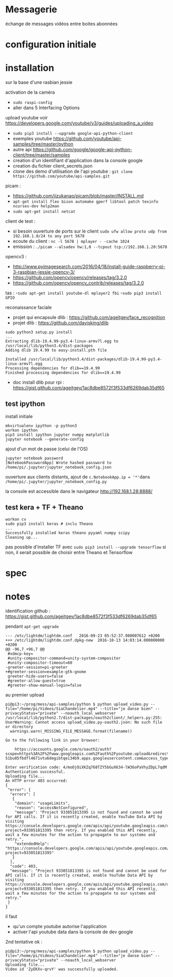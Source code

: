 # Messagerie
échange de messages vidéos entre boites abonnées

# configuration initiale

# installation
sur la base d'une rasbian jessie

activation de la caméra
- `sudo raspi-config`
- aller dans 5 Interfacing Options

upload youtube voir https://developers.google.com/youtube/v3/guides/uploading_a_video
 - `sudo pip3 install --upgrade google-api-python-client`
 - exemples youtube https://github.com/youtube/api-samples/tree/master/python
 - autre api https://github.com/google/google-api-python-client/tree/master/samples
 - creation d'un identifiant d'application dans la console google
 - creation du fichier client_secrets.json
 - clone des demo d'utilisation de l'api youtube : `git clone https://github.com/youtube/api-samples.git`

picam :
- https://github.com/iizukanao/picam/blob/master/INSTALL.md
- `apt-get install flex bison automake gperf libtool patch texinfo ncurses-dev help2man`
- `sudo apt-get install netcat`

client de test :
- si besoin ouverture de ports sur le client `sudo ufw allow proto udp from 192.168.1.0/24 to any port 5678`
- ecoute du client : `nc -l 5678 | mplayer - -cache 1024`
- emission : `./picam --alsadev hw:1,0 --tcpout tcp://192.168.1.20:5678`

opencv3 :
- http://www.pyimagesearch.com/2016/04/18/install-guide-raspberry-pi-3-raspbian-jessie-opencv-3/
- https://github.com/opencv/opencv/releases/tag/3.2.0
- https://github.com/opencv/opencv_contrib/releases/tag/3.2.0

tas :
-`sudo apt-get install youtube-dl mplayer2 fbi`
-`sudo pip3 install GPIO`

reconaissance faciale
- projet qui encapsule dlib : https://github.com/ageitgey/face_recognition
- projet dlib : https://github.com/davisking/dlib
```
sudo python3 setup.py install
...
Extracting dlib-19.4.99-py3.4-linux-armv7l.egg to /usr/local/lib/python3.4/dist-packages
Adding dlib 19.4.99 to easy-install.pth file

Installed /usr/local/lib/python3.4/dist-packages/dlib-19.4.99-py3.4-linux-armv7l.egg
Processing dependencies for dlib==19.4.99
Finished processing dependencies for dlib==19.4.99
```
- doc install dlib pour rpi : https://gist.github.com/ageitgey/1ac8dbe8572f3f533df6269dab35df65

## test ipython
install initiale
```
mkvirtualenv ipython -p python3
workon ipython
pip3 install ipython jupyter numpy matplotlib
jupyter notebook --generate-config
```
ajout d'un mot de passe (celui de l'OS)
```
jupyter notebook password
[NotebookPasswordApp] Wrote hashed password to /home/pi/.jupyter/jupyter_notebook_config.json
```
ouverture aux clients distants, ajout de `c.NotebookApp.ip = '*'`dans `/home/pi/.jupyter/jupyter_notebook_config.py`

la console est accessible dans le navigateur http://192.168.1.28:8888/

## test kera + TF + Theano
```
workon cv
sudo pip3 install keras # inclu Theano
...
Successfully installed keras theano pyyaml numpy scipy
Cleaning up...
```
pas possible d'installer TF avec `sudo pip3 install --upgrade tensorflow`
si non, il serait possible de choisir entre Theano et Tensorflow


# spec

# notes
identification github : https://gist.github.com/ageitgey/1ac8dbe8572f3f533df6269dab35df65

pendant `apt-get upgrade`
```
--- /etc/lightdm/lightdm.conf   2016-09-23 05:52:37.980007612 +0200
+++ /etc/lightdm/lightdm.conf.dpkg-new  2016-10-13 14:03:14.000000000 +0200
@@ -96,7 +96,7 @@
 #xdmcp-key=
 #unity-compositor-command=unity-system-compositor
 #unity-compositor-timeout=60
-greeter-session=pi-greeter
+#greeter-session=example-gtk-gnome
 greeter-hide-users=false
 #greeter-allow-guest=true
 #greeter-show-manual-login=false
```

au premier upload
```
pi@pi3:~/prog/mess/api-samples/python $ python upload_video.py --file="/home/pi/Videos/SiaChandelier.mp4" --title="je danse bien" --privacyStatus="private" --noauth_local_webserver
/usr/local/lib/python2.7/dist-packages/oauth2client/_helpers.py:255: UserWarning: Cannot access upload_video.py-oauth2.json: No such file or directory
  warnings.warn(_MISSING_FILE_MESSAGE.format(filename))

Go to the following link in your browser:

    https://accounts.google.com/o/oauth2/auth?scope=https%3A%2F%2Fwww.googleapis.com%2Fauth%2Fyoutube.upload&redirect_uri=urn%3Aietf%3Awg%3Aoauth%3A2.0%3Aoob&response_type=code&client_id=933051813395-51bu05fbdfl4671vtu6degibtqei34b9.apps.googleusercontent.com&access_type=offline

Enter verification code: 4/moOjOiXKZq768TZY5bGuX634-lW36oPaVhyZDpL7qdM
Authentication successful.
Uploading file...
An HTTP error 403 occurred:
{
 "error": {
  "errors": [
   {
    "domain": "usageLimits",
    "reason": "accessNotConfigured",
    "message": "Project 933051813395 is not found and cannot be used for API calls. If it is recently created, enable YouTube Data API by visiting https://console.developers.google.com/apis/api/youtube.googleapis.com/overview?project=933051813395 then retry. If you enabled this API recently, wait a few minutes for the action to propagate to our systems and retry.",
    "extendedHelp": "https://console.developers.google.com/apis/api/youtube.googleapis.com/overview?project=933051813395"
   }
  ],
  "code": 403,
  "message": "Project 933051813395 is not found and cannot be used for API calls. If it is recently created, enable YouTube Data API by visiting https://console.developers.google.com/apis/api/youtube.googleapis.com/overview?project=933051813395 then retry. If you enabled this API recently, wait a few minutes for the action to propagate to our systems and retry."
 }
}
```

il faut 
- qu'un compte youtube autorise l'application
- activer l'api youtube data dans la console de dev google

2nd tentative ok :
```
pi@pi3:~/prog/mess/api-samples/python $ python upload_video.py --file="/home/pi/Videos/SiaChandelier.mp4" --title="je danse bien" --privacyStatus="private" --noauth_local_webserver
Uploading file...
Video id 'ZyEKXv-qrvY' was successfully uploaded.
```

